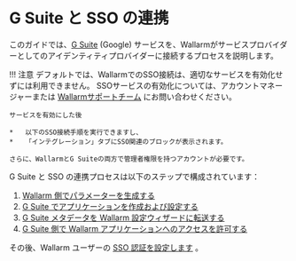 # G Suite と SSO の連携

[doc-setup-sp]:                     setup-sp.md
[doc-setup-idp]:                    setup-idp.md    
[doc-metadata-transfer]:            metadata-transfer.md
[doc-allow-access-to-wl]:           allow-access-to-wl.md

[doc-user-sso-guide]:               ../../../../user-guides/use-sso.md

[doc-employ-sso]:                   ../employ-user-auth.md
[doc-disable-sso]:                  ../change-sso-provider.md

[link-gsuite]:                      https://gsuite.google.com/

このガイドでは、[G Suite][link-gsuite] (Google) サービスを、Wallarmがサービスプロバイダーとしてのアイデンティティプロバイダーに接続するプロセスを説明します。

!!! 注意
    デフォルトでは、WallarmでのSSO接続は、適切なサービスを有効化せずには利用できません。 SSOサービスの有効化については、アカウントマネージャーまたは [Wallarmサポートチーム](mailto:support@wallarm.com) にお問い合わせください。
    
    サービスを有効にした後
    
    *   以下のSSO接続手順を実行できますし、
    *   「インテグレーション」タブにSSO関連のブロックが表示されます。
    
    さらに、WallarmとG Suiteの両方で管理者権限を持つアカウントが必要です。

G Suite と SSO の連携プロセスは以下のステップで構成されています：
1.  [Wallarm 側でパラメーターを生成する][doc-setup-sp]
2.  [G Suite でアプリケーションを作成および設定する][doc-setup-idp]
3.  [G Suite メタデータを Wallarm 設定ウィザードに転送する][doc-metadata-transfer]
4.  [G Suite 側で Wallarm アプリケーションへのアクセスを許可する][doc-allow-access-to-wl]

その後、Wallarm ユーザーの [SSO 認証を設定します][doc-employ-sso] 。